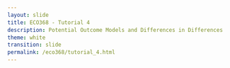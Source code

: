 ```yaml
---
layout: slide
title: ECO368 - Tutorial 4
description: Potential Outcome Models and Differences in Differences
theme: white
transition: slide
permalink: /eco368/tutorial_4.html
---
```

<section data-markdown data-separator="^\r?\n----\r?\n" data-separator-vertical="^\r?\n--\r?\n">
<script type="text/template">



## Potential Outcome Models and Differences in Differences
### ECO368 - Tutorial 4

![U of T Logo](u_of_t_crest.svg)

[Dario Toman](https://dariotoman.com/)

dario.toman@mail.utoronto.ca


----

### Probability Recap

- To understand this tutorial, it is crucial that you understand conditional expectations:
$$ \mathbb{E}[X|Y=y] $$

- Example: 
$$ \mathbb{E}[\text{Height} | \text{Occupation = Firefighter}]$$

--

### Numerical Example


----
## Potential Outcome Models
(Reference: Angrist & Pischke - _Mostly Harmless Econometrics_)

----

### Motivation: The health effects of hospital visits

- Suppose you are interested in studying the health effects of hospital visits, and have access to data from the National Health Interview Survey (NHIS)
- This data has 2 questions that may be helpful in your analysis:
    - "During the last 12 months, was the respondent a patient in a hospital overnight?"
    - "Would you say your health in general is excellent, very good, good, fair, or poor?"
- This data allows you to identify individuals who visit hospitals, and their health.

--


<style type="text/css">
.tg  {border-collapse:collapse;border-spacing:0;border-width:1px;border-style:solid;border-color:#ccc;}
.tg td{font-family:Arial, sans-serif;font-size:14px;padding:17px 15px;border-style:solid;border-width:0px;overflow:hidden;word-break:normal;border-color:#ccc;color:#333;background-color:#fff;}
.tg th{font-family:Arial, sans-serif;font-size:14px;font-weight:normal;padding:17px 15px;border-style:solid;border-width:0px;overflow:hidden;word-break:normal;border-color:#ccc;color:#333;background-color:#f0f0f0;}
.tg .tg-9h7x{font-size:32px;border-color:#343434;text-align:center;vertical-align:top}
.tg .tg-qvc6{font-size:32px;border-color:#343434;text-align:right;vertical-align:top}
.tg .tg-lw9u{font-weight:bold;font-size:32px;border-color:#343434;text-align:center;vertical-align:top}
.tg .tg-zzuf{font-weight:bold;font-size:32px;border-color:#343434;text-align:right;vertical-align:top}
</style>
<table class="tg">
  <tr>
    <th class="tg-qvc6"></th>
    <th class="tg-lw9u">Sample Size</th>
    <th class="tg-lw9u">Mean Health Status</th>
    <th class="tg-lw9u">Std. Error</th>
  </tr>
  <tr>
    <td class="tg-zzuf">Hospital</td>
    <td class="tg-9h7x">7,774</td>
    <td class="tg-9h7x">3.21</td>
    <td class="tg-9h7x">0.014</td>
  </tr>
  <tr>
    <td class="tg-zzuf">No Hospital</td>
    <td class="tg-9h7x">90,049</td>
    <td class="tg-9h7x">3.93</td>
    <td class="tg-9h7x">0.003</td>
  </tr>
</table>


--

### Do hospitals make people healthier?

- A Naïve comparison of averages will lead you to conclude that hospitals make people sicker! 
- Why is this the case?
    - Clearly, the people who go to hospitals are very different from people who don't...
        - Typically people who choose to go to a hospital are already sick.
- Simply comparing the _treated_ population to the _untreated_ or _control_ population will introduce **Selection Bias**

--

## Potential Outcome Models

- Potential Outcome primarily aim to address this issue of selection bias when estimating the _causal effect_ of a treatment. 
- In this context **treatment** refers to some kind of intervention. Could be:
    - A hospital visit
    - Implementation of an aid program
    - Exposure to conflict

--

### Potential Outcome Notation

- We will denote treatment of individual using $D_i = \{0,1\}$ : 
 
 \begin{equation} D_i =
 \begin{cases}  
 1 & \text{if treated} \\\\
 0  & \text{if not treated} 
 \end{cases}
\end{equation}

- We think of each individual $i$ having _latent_ potential outcome $Y_i$:

 \begin{equation} Y_i= 
 \begin{cases}
 Y_{1i} & \text{ if treated }(D_i=1) \\\\
 Y_{0i} & \text{ if not treated } (D_i=0) 
 \end{cases} 
 \end{equation}

- NOTE: For any individual we can only observe $Y_{1i}$ **OR** $Y_{0i}$ !!!


--

### The Problem of Causal Inference

- We would like to know:
    - The causal effect of $D_i$ for individual $i$: $Y_{1i}-Y_{0i}$
    - The average causal effect: $ \mathbb{E}[Y_{1i}-Y_{0i}] $
- **But** it is impossible to observe both $Y_{1i}$ and $Y_{0i}$
<br></br>

- In the hospital problem, you would need to know:
    - John Smith's health in the world where he goes to the hospital, and
    - John Smith's health in the world where he does not got to the hospital.

--

### Selection Bias

#### What went wrong in our hospital example?

- We did a Naïve comparison of averages: 

\begin{align} \mathbb{E}[Y_i | D_i=1] - \mathbb{E}[Y_i | D_i=0] & = \mathbb{E}[Y_{1i} | D_i=1] - \mathbb{E}[Y_{0i} | D_i=0] \\\\ 
& = \mathbb{E}[Y_{1i} | D_i=1] - \mathbb{E}[Y_{0i} | D_i=1] \\\\ & \qquad + \mathbb{E}[Y_{0i} | D_i=1] - \mathbb{E}[Y_{0i} | D_i=0] \end{align}

--
 
\begin{align} \mathbb{E}[Y_i | D_i=1] - \mathbb{E}[Y_i | D_i=0] &= \mathbb{E}[Y_{1i} | D_i=1] - \mathbb{E}[Y_{0i} | D_i=1] \\\\ 
& \qquad + \mathbb{E}[Y_{0i} | D_i=1] - \mathbb{E}[Y_{0i} | D_i=0] \\\\
&= \text{Average Treatment Effect on the Treated} \\\\
& \qquad + \text{Selection Bias}
 \end{align}

--

### The Ideal Experiment

- Our goal in is to somehow eliminate the selection bias, so that we can estimate the Average Treatment Effect
- One way we can do this is through randomization! If we are able to properly randomize, we get:

$$ \mathbb{E}[Y_{0i} | D_i=1] - \mathbb{E}[Y_{0i} | D_i=0] = 0 $$

- Randomization does not allow for selection into treatment, so we are able to eliminate any selection bias.
    - The "Randomista Movement" has largely been built on this principle (See Nobel Prize winners Duflo, Banerjee, and Kremer) 

--


### What if we can't randomize

- Sometimes randomization is not feasible.
    - It could be too costly
    - Ethical Issues
- In these cases we are able to use models that are able to account for the selection bias in some way (usually by assumption)
    - Regression Discontinuity (RD)
    - Differences in Differences (DiD)

----

## Differences in Differences 
(Reference: Cunningham - _Causal Inference: The Mixtape (V1.7)_ )

----

### Motivational Example: Erotic Services

- In 2002, Craigslist opened a section on its classifieds website called "Erotic Services" (ERS)
- The introduction of the section caused debate over its effects
    - Sex workers argued it made them safer (working from home instead of streets)
    - Activists and law enforcement argued it would facilitate sex trafficking and violence against women
- This is an empirical question that we have tools to try and address!

--

### Motivational Example: Erotic Services

- In the language of our Potential Outcomes model, we are trying to estimate the average treatment effect:

$$ \mathbb{E}[\delta_i] = \mathbb{E}[M_{1i}-M_{0i}] $$

- Where:
    - $\delta_i$ is the treatment effect on individual $i$
    - $M_{1i}$ is the number of murdered women in SF with the classifieds
    - $M_{0i}$ is the number of murdered women in SF without the classifieds
- Can we calculate this?

--

## NO!

--

### Motivational Example: Erotic Services

- In order to calculate $\mathbb{E}[M_{1i}-M_{0i}] $ we need to see
    - $M_{1i}$ is the number of murdered women in SF with the classifieds
    - $M_{0i}$ is the number of murdered women in SF without the classifieds
- We only ever observe one of these two outcomes at any given time.

--

### Difference 1

- Can we simply Compare SF to a different city? Say New York, where there weren't such classifieds?
    - **NO!** New York City and San Francisco are very different, so we have selection bias!
    - By comparing the SF and NYC, we cannot separate the treatment effect $\delta$ from the effect of the city.
    
<br></br>

<style type="text/css">
.tg  {border-collapse:collapse;border-spacing:0;border-color:#ccc;}
.tg td{font-family:Arial, sans-serif;font-size:14px;padding:17px 15px;border-style:solid;border-width:1px;overflow:hidden;word-break:normal;border-color:#ccc;color:#333;background-color:#fff;}
.tg th{font-family:Arial, sans-serif;font-size:14px;font-weight:normal;padding:17px 15px;border-style:solid;border-width:1px;overflow:hidden;word-break:normal;border-color:#ccc;color:#333;background-color:#f0f0f0;}
.tg .tg-scg7{font-weight:bold;font-size:32px;background-color:#f0f0f0;border-color:#000000;text-align:right;vertical-align:top}
.tg .tg-k3hh{font-weight:bold;font-size:32px;background-color:#ffffff;border-color:#000000;text-align:right;vertical-align:top}
.tg .tg-lm3l{font-weight:bold;font-size:32px;border-color:#000000;text-align:center;vertical-align:top}
.tg .tg-gzlc{font-size:32px;border-color:#000000;text-align:center;vertical-align:top}
</style>
<table class="tg">
  <tr>
    <th class="tg-k3hh"></th>
    <th class="tg-lm3l">Outcome</th>
  </tr>
  <tr>
    <td class="tg-scg7">San Francisco</td>
    <td class="tg-gzlc">M= SF</td>
  </tr>
  <tr>
    <td class="tg-scg7">New York</td>
    <td class="tg-gzlc">M= NYC</td>
  </tr>
  <tr>
    <td class="tg-scg7">Difference</td>
    <td class="tg-lm3l">SF-NYC</td>
  </tr>
</table>

--

### Difference 2

- Can we simply compare SF before and after the introduction?
    - **NO!** There might be an existing trend in murders that was happening regardless of the classifieds
    - By comparing the _Pre_ and _Post_ periods, we cannot separate the time trend ($T$) from the treatment effect $\delta$

<br></br>

<style type="text/css">
.tg  {border-collapse:collapse;border-spacing:0;border-color:#ccc;}
.tg td{font-family:Arial, sans-serif;font-size:14px;padding:17px 15px;border-style:solid;border-width:1px;overflow:hidden;word-break:normal;border-color:#ccc;color:#333;background-color:#fff;}
.tg th{font-family:Arial, sans-serif;font-size:14px;font-weight:normal;padding:17px 15px;border-style:solid;border-width:1px;overflow:hidden;word-break:normal;border-color:#ccc;color:#333;background-color:#f0f0f0;}
.tg .tg-scg7{font-weight:bold;font-size:32px;background-color:#f0f0f0;border-color:#000000;text-align:right;vertical-align:top}
.tg .tg-k3hh{font-weight:bold;font-size:32px;background-color:#ffffff;border-color:#000000;text-align:right;vertical-align:top}
.tg .tg-lm3l{font-weight:bold;font-size:32px;border-color:#000000;text-align:center;vertical-align:top}
.tg .tg-gzlc{font-size:32px;border-color:#000000;text-align:center;vertical-align:top}
</style>
<table class="tg">
  <tr>
    <th class="tg-k3hh"></th>
    <th class="tg-lm3l">Pre</th>
    <th class="tg-lm3l">Post</th>
    <th class="tg-lm3l">Difference</th>
  </tr>
  <tr>
    <td class="tg-scg7">San Francisco</td>
    <td class="tg-gzlc">M= SF</td>
    <td class="tg-gzlc">M = SF + T + 𝛿</td>
    <td class="tg-lm3l">T + 𝛿</td>
  </tr>
</table>


--

### Difference in Differences
Differences in Differences combine these two sources of variation to estimate $\delta$

--

<style type="text/css">
.tg  {border-collapse:collapse;border-spacing:0;border-color:#ccc;}
.tg td{font-family:Arial, sans-serif;font-size:14px;padding:17px 15px;border-style:solid;border-width:1px;overflow:hidden;word-break:normal;border-color:#ccc;color:#333;background-color:#fff;}
.tg th{font-family:Arial, sans-serif;font-size:14px;font-weight:normal;padding:17px 15px;border-style:solid;border-width:1px;overflow:hidden;word-break:normal;border-color:#ccc;color:#333;background-color:#f0f0f0;}
.tg .tg-scg7{font-weight:bold;font-size:32px;background-color:#f0f0f0;border-color:#000000;text-align:right;vertical-align:top}
.tg .tg-k3hh{font-weight:bold;font-size:32px;background-color:#ffffff;border-color:#000000;text-align:right;vertical-align:top}
.tg .tg-lm3l{font-weight:bold;font-size:32px;border-color:#000000;text-align:center;vertical-align:top}
.tg .tg-gzlc{font-size:32px;border-color:#000000;text-align:center;vertical-align:top}
</style>
<table class="tg">
  <tr>
    <th class="tg-k3hh"></th>
    <th class="tg-lm3l">Pre</th>
    <th class="tg-lm3l">Post</th>
    <th class="tg-lm3l">Difference</th>
  </tr>
  <tr>
    <td class="tg-scg7">San Francisco</td>
    <td class="tg-gzlc">M= SF</td>
    <td class="tg-gzlc">M = SF + T + 𝛿</td>
    <td class="tg-lm3l">T + 𝛿</td>
  </tr>
  <tr>
    <td class="tg-scg7">New York</td>
    <td class="tg-gzlc">M= NYC</td>
    <td class="tg-gzlc">M = NYC + T</td>
    <td class="tg-lm3l">T</td>
  </tr>
  <tr>
    <td class="tg-scg7">Difference</td>
    <td class="tg-lm3l">SF-NYC</td>
    <td class="tg-lm3l">SF - NYC + 𝛿</td>
    <td class="tg-lm3l">𝛿</td>
  </tr>
</table>

--

### Assumptions in Differences in Differences
- What assumptions have we implicitly made here?
    1. The effect of time in SF, $T_{SF}$ is the same as that in NYC $T_{NYC}$.
    2. $SF - NYC$ in the Pre period is the same as $SF - NYC$ in the post period.
- Formally, these make up what is commonly called the parallel trends assumption.
    
----

### Questions?


 
(Reminder - I have OH after tutorial)

</script>
</section>